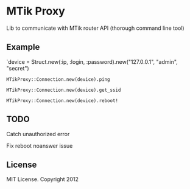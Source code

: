 # MTik Proxy 

Lib to communicate with MTik router API (thorough command line tool)

## Example

`device = Struct.new(:ip, :login, :password).new("127.0.0.1", "admin", "secret")

`MTikProxy::Connection.new(device).ping`

`MTikProxy::Connection.new(device).get_ssid`

`MTikProxy::Connection.new(device).reboot!`

## TODO

Catch unauthorized error

Fix reboot noanswer issue

## License

MIT License. Copyright 2012
